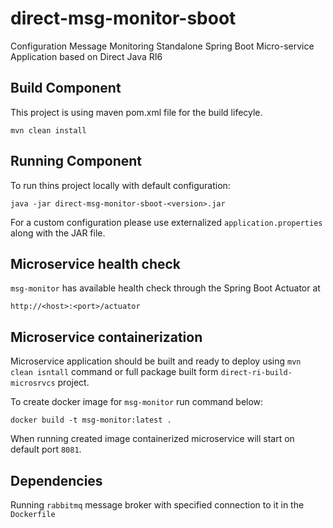 # direct-msg-monitor-sboot

Configuration Message Monitoring Standalone Spring Boot Micro-service Application based on  Direct Java RI6

## Build Component
This project is using maven pom.xml file for the build lifecyle.

`mvn clean install`

## Running Component
To run thins project locally with default configuration:

`java -jar direct-msg-monitor-sboot-<version>.jar`

For a custom configuration please use externalized `application.properties` along with the JAR file.

## Microservice health check

`msg-monitor` has available health check through the Spring Boot Actuator at

`http://<host>:<port>/actuator`

## Microservice containerization

Microservice application should be built and ready to deploy using `mvn clean isntall` command or full package built form `direct-ri-build-microsrvcs` project.

To create docker image for `msg-monitor` run command below:

`docker build -t msg-monitor:latest .`

When running created image containerized microservice will start on default port `8081`.

## Dependencies

Running `rabbitmq` message broker with specified connection to it in the `Dockerfile`